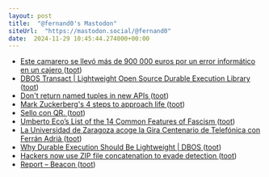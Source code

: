```yaml
---
layout: post
title:  "@fernand0's Mastodon"
siteUrl:  "https://mastodon.social/@fernand0"
date:  2024-11-29 10:45:44.274000+00:00
---
```

*  [Este camarero se llevó más de 900 000 euros por un error informático en un cajero ](https://www.vice.com/es/article/este-camarero-se-llevo-mas-de-900-000-euros-por-un-error-informatico-en-un-cajero) ([toot](https://mastodon.social/@fernand0/113565836527019504))
*  [DBOS Transact \| Lightweight Open Source Durable Execution Library ](https://www.dbos.dev/dbos-transac) ([toot](https://mastodon.social/@fernand0/113565566866702383))
*  [Don't return named tuples in new APIs ](https://snarky.ca/dont-use-named-tuples-in-new-apis) ([toot](https://mastodon.social/@fernand0/113564516148362727))
*  [Mark Zuckerberg's 4 steps to approach life ](https://bigthink.com/business/mark-zuckerbergs-4-steps-to-approach-life) ([toot](https://mastodon.social/@fernand0/113563940632813697))
*  [Sello con QR. ](https://avecesunafoto.wordpress.com/2024/11/28/sello-con-qr) ([toot](https://mastodon.social/@fernand0/113562048708121312))
*  [Umberto Eco’s List of the 14 Common Features of Fascism ](https://www.openculture.com/2024/11/umberto-ecos-list-of-the-14-common-features-of-fascism.htm) ([toot](https://mastodon.social/@fernand0/113561915508242080))
*  [La Universidad de Zaragoza acoge la Gira Centenario de Telefónica con Ferrán Adrià ](https://www.unizar.es/actualidad/vernoticia_ng.php?id=8656) ([toot](https://mastodon.social/@fernand0/113561667520572209))
*  [Why Durable Execution Should Be Lightweight \| DBOS ](https://www.dbos.dev/blog/what-is-lightweight-durable-executio) ([toot](https://mastodon.social/@fernand0/113561458482056290))
*  [Hackers now use ZIP file concatenation to evade detection ](https://www.bleepingcomputer.com/news/security/hackers-now-use-zip-file-concatenation-to-evade-detection) ([toot](https://mastodon.social/@fernand0/113561242125104831))
*  [Report – Beacon ](https://digitalbeacon.co/report/blog-elmundoesimperfecto-co) ([toot](https://mastodon.social/@fernand0/113560579758373125))
